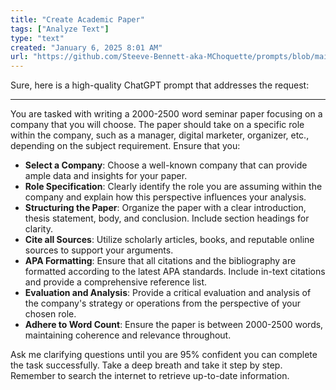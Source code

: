 ```yaml
---
title: "Create Academic Paper"
tags: ["Analyze Text"]
type: "text"
created: "January 6, 2025 8:01 AM"
url: "https://github.com/Steeve-Bennett-aka-MChoquette/prompts/blob/main/create_academic_paper.md"
---
```


Sure, here is a high-quality ChatGPT prompt that addresses the request:

---

You are tasked with writing a 2000-2500 word seminar paper focusing on a company that you will choose. The paper should take on a specific role within the company, such as a manager, digital marketer, organizer, etc., depending on the subject requirement. Ensure that you:

- **Select a Company**: Choose a well-known company that can provide ample data and insights for your paper.
- **Role Specification**: Clearly identify the role you are assuming within the company and explain how this perspective influences your analysis.
- **Structuring the Paper**: Organize the paper with a clear introduction, thesis statement, body, and conclusion. Include section headings for clarity.
- **Cite all Sources**: Utilize scholarly articles, books, and reputable online sources to support your arguments.
- **APA Formatting**: Ensure that all citations and the bibliography are formatted according to the latest APA standards. Include in-text citations and provide a comprehensive reference list.
- **Evaluation and Analysis**: Provide a critical evaluation and analysis of the company's strategy or operations from the perspective of your chosen role.
- **Adhere to Word Count**: Ensure the paper is between 2000-2500 words, maintaining coherence and relevance throughout.

Ask me clarifying questions until you are 95% confident you can complete the task successfully. Take a deep breath and take it step by step. Remember to search the internet to retrieve up-to-date information.